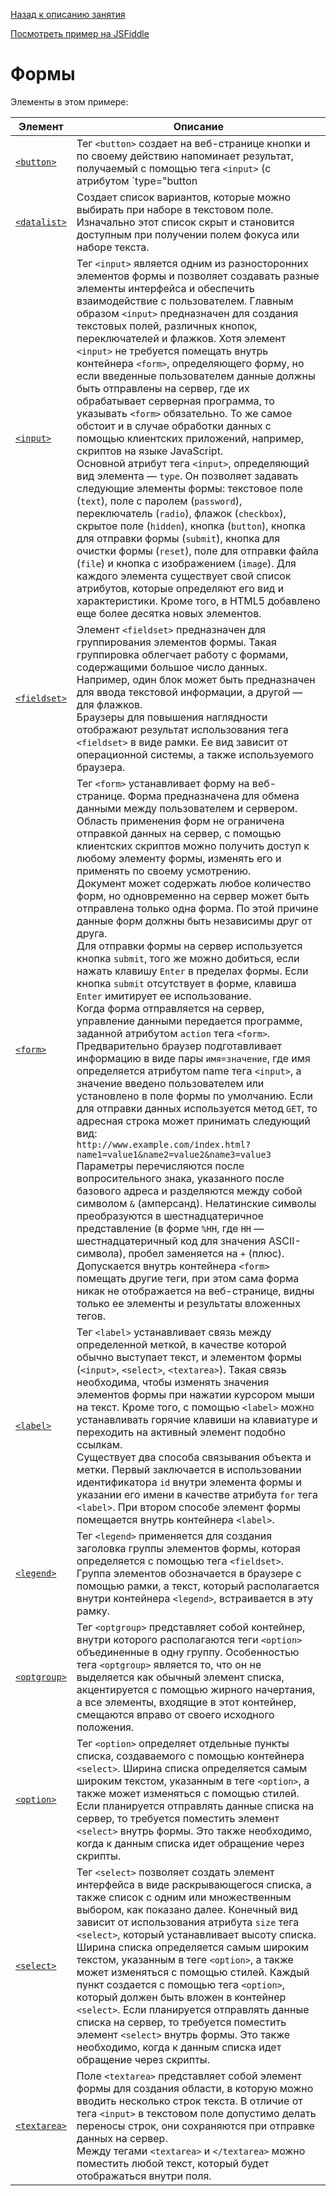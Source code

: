 [Назад к описанию занятия](https://github.com/Vladislav-Lyuminarskiy/Web-course/tree/master/02-HTML-2)

[Посмотреть пример на JSFiddle]()

# Формы

Элементы в этом примере:

Элемент                                          | Описание
-------------------------------------------------|-------------------------------------------------
[`<button>`](http://htmlbook.ru/html/button)     | Тег `<button>` создает на веб-странице кнопки и по своему действию напоминает результат, получаемый с помощью тега `<input>` (с атрибутом `type="button | reset | submit"`). В отличие от этого тега, `<button>` предлагает расширенные возможности по созданию кнопок. Например, на подобной кнопке можно размещать любые элементы HTML, в том числе изображения. Используя стили можно определить вид кнопки путем изменения шрифта, цвета фона, размеров и других параметров.<br>Теоретически, тег `<button>` должен располагаться внутри формы, устанавливаемой элементом `<form>`. Тем не менее, браузеры не выводят сообщение об ошибке и корректно работают с тегом `<button>`, если он встречается самостоятельно. Однако, если необходимо результат нажатия на кнопку отправить на сервер, помещать `<button>` в контейнер `<form>` обязательно.
[`<datalist>`](http://htmlbook.ru/html/datalist) | Создает список вариантов, которые можно выбирать при наборе в текстовом поле. Изначально этот список скрыт и становится доступным при получении полем фокуса или наборе текста.
[`<input>`](http://htmlbook.ru/html/input)       | Тег `<input>` является одним из разносторонних элементов формы и позволяет создавать разные элементы интерфейса и обеспечить взаимодействие с пользователем. Главным образом `<input>` предназначен для создания текстовых полей, различных кнопок, переключателей и флажков. Хотя элемент `<input>` не требуется помещать внутрь контейнера `<form>`, определяющего форму, но если введенные пользователем данные должны быть отправлены на сервер, где их обрабатывает серверная программа, то указывать `<form>` обязательно. То же самое обстоит и в случае обработки данных с помощью клиентских приложений, например, скриптов на языке JavaScript.<br>Основной атрибут тега `<input>`, определяющий вид элемента — `type`. Он позволяет задавать следующие элементы формы: текстовое поле (`text`), поле с паролем (`password`), переключатель (`radio`), флажок (`checkbox`), скрытое поле (`hidden`), кнопка (`button`), кнопка для отправки формы (`submit`), кнопка для очистки формы (`reset`), поле для отправки файла (`file`) и кнопка с изображением (`image`). Для каждого элемента существует свой список атрибутов, которые определяют его вид и характеристики. Кроме того, в HTML5 добавлено еще более десятка новых элементов.
[`<fieldset>`](http://htmlbook.ru/html/fieldset) | Элемент `<fieldset>` предназначен для группирования элементов формы. Такая группировка облегчает работу с формами, содержащими большое число данных. Например, один блок может быть предназначен для ввода текстовой информации, а другой — для флажков.<br>Браузеры для повышения наглядности отображают результат использования тега `<fieldset>` в виде рамки. Ее вид зависит от операционной системы, а также используемого браузера.
[`<form>`](http://htmlbook.ru/html/form)         | Тег `<form>` устанавливает форму на веб-странице. Форма предназначена для обмена данными между пользователем и сервером. Область применения форм не ограничена отправкой данных на сервер, с помощью клиентских скриптов можно получить доступ к любому элементу формы, изменять его и применять по своему усмотрению.<br>Документ может содержать любое количество форм, но одновременно на сервер может быть отправлена только одна форма. По этой причине данные форм должны быть независимы друг от друга.<br>Для отправки формы на сервер используется кнопка `submit`, того же можно добиться, если нажать клавишу `Enter` в пределах формы. Если кнопка `submit` отсутствует в форме, клавиша `Enter` имитирует ее использование.<br>Когда форма отправляется на сервер, управление данными передается программе, заданной атрибутом `action` тега `<form>`. Предварительно браузер подготавливает информацию в виде пары `имя=значение`, где имя определяется атрибутом name тега `<input>`, а значение введено пользователем или установлено в поле формы по умолчанию. Если для отправки данных используется метод `GET`, то адресная строка может принимать следующий вид:<br>`http://www.example.com/index.html?name1=value1&name2=value2&name3=value3`<br>Параметры перечисляются после вопросительного знака, указанного после базового адреса и разделяются между собой символом `&` (амперсанд). Нелатинские символы преобразуются в шестнадцатеричное представление (в форме `%HH`, где `HH` — шестнадцатеричный код для значения ASCII-символа), пробел заменяется на `+` (плюс).<br>Допускается внутрь контейнера `<form>` помещать другие теги, при этом сама форма никак не отображается на веб-странице, видны только ее элементы и результаты вложенных тегов.
[`<label>`](http://htmlbook.ru/html/label)       | Тег `<label>` устанавливает связь между определенной меткой, в качестве которой обычно выступает текст, и элементом формы (`<input>`, `<select>`, `<textarea>`). Такая связь необходима, чтобы изменять значения элементов формы при нажатии курсором мыши на текст. Кроме того, с помощью `<label>` можно устанавливать горячие клавиши на клавиатуре и переходить на активный элемент подобно ссылкам.<br>Существует два способа связывания объекта и метки. Первый заключается в использовании идентификатора `id` внутри элемента формы и указании его имени в качестве атрибута `for` тега `<label>`. При втором способе элемент формы помещается внутрь контейнера `<label>`.
[`<legend>`](http://htmlbook.ru/html/legend)     | Тег `<legend>` применяется для создания заголовка группы элементов формы, которая определяется с помощью тега `<fieldset>`. Группа элементов обозначается в браузере с помощью рамки, а текст, который располагается внутри контейнера `<legend>`, встраивается в эту рамку.
[`<optgroup>`](http://htmlbook.ru/html/optgroup) | Тег `<optgroup>` представляет собой контейнер, внутри которого располагаются теги `<option>` объединенные в одну группу. Особенностью тега `<optgroup>` является то, что он не выделяется как обычный элемент списка, акцентируется с помощью жирного начертания, а все элементы, входящие в этот контейнер, смещаются вправо от своего исходного положения.
[`<option>`](http://htmlbook.ru/html/option)     | Тег `<option>` определяет отдельные пункты списка, создаваемого с помощью контейнера `<select>`. Ширина списка определяется самым широким текстом, указанным в теге `<option>`, а также может изменяться с помощью стилей. Если планируется отправлять данные списка на сервер, то требуется поместить элемент `<select>` внутрь формы. Это также необходимо, когда к данным списка идет обращение через скрипты.
[`<select>`](http://htmlbook.ru/html/select)     | Тег `<select>` позволяет создать элемент интерфейса в виде раскрывающегося списка, а также список с одним или множественным выбором, как показано далее. Конечный вид зависит от использования атрибута `size` тега `<select>`, который устанавливает высоту списка. Ширина списка определяется самым широким текстом, указанным в теге `<option>`, а также может изменяться с помощью стилей. Каждый пункт создается с помощью тега `<option>`, который должен быть вложен в контейнер `<select>`. Если планируется отправлять данные списка на сервер, то требуется поместить элемент `<select>` внутрь формы. Это также необходимо, когда к данным списка идет обращение через скрипты.
[`<textarea>`](http://htmlbook.ru/html/textarea) | Поле `<textarea>` представляет собой элемент формы для создания области, в которую можно вводить несколько строк текста. В отличие от тега `<input>` в текстовом поле допустимо делать переносы строк, они сохраняются при отправке данных на сервер.<br>Между тегами `<textarea>` и `</textarea>` можно поместить любой текст, который будет отображаться внутри поля.